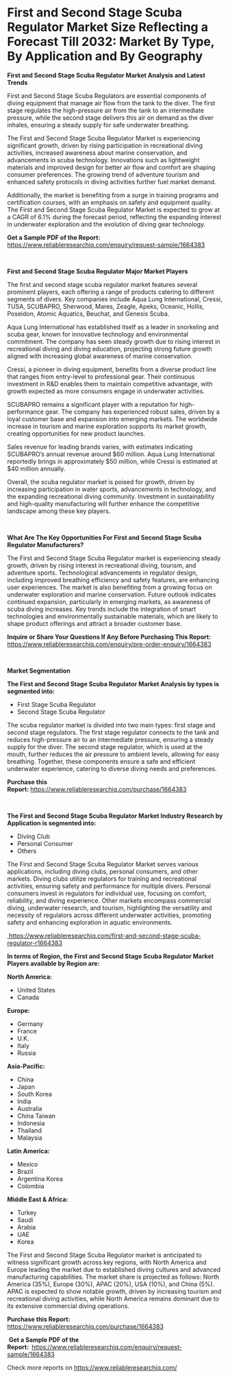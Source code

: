 <p><h1>First and Second Stage Scuba Regulator Market Size Reflecting a Forecast Till 2032: Market By Type, By Application and By Geography</h1></p><p><strong>First and Second Stage Scuba Regulator Market Analysis and Latest Trends</strong></p>
<p><p>First and Second Stage Scuba Regulators are essential components of diving equipment that manage air flow from the tank to the diver. The first stage regulates the high-pressure air from the tank to an intermediate pressure, while the second stage delivers this air on demand as the diver inhales, ensuring a steady supply for safe underwater breathing.</p><p>The First and Second Stage Scuba Regulator Market is experiencing significant growth, driven by rising participation in recreational diving activities, increased awareness about marine conservation, and advancements in scuba technology. Innovations such as lightweight materials and improved design for better air flow and comfort are shaping consumer preferences. The growing trend of adventure tourism and enhanced safety protocols in diving activities further fuel market demand. </p><p>Additionally, the market is benefiting from a surge in training programs and certification courses, with an emphasis on safety and equipment quality. The First and Second Stage Scuba Regulator Market is expected to grow at a CAGR of 6.1% during the forecast period, reflecting the expanding interest in underwater exploration and the evolution of diving gear technology.</p></p>
<p><strong>Get a Sample PDF of the Report:&nbsp;</strong> <a href="https://www.reliableresearchiq.com/enquiry/request-sample/1664383?utm_campaign=2780&utm_medium=2&utm_source=Github&utm_content=ia&utm_term=23032025&utm_id=first-and-second-stage-scuba-regulator">https://www.reliableresearchiq.com/enquiry/request-sample/1664383</a></p>
<p>&nbsp;</p>
<p><strong>First and Second Stage Scuba Regulator Major Market Players</strong></p>
<p><p>The first and second stage scuba regulator market features several prominent players, each offering a range of products catering to different segments of divers. Key companies include Aqua Lung International, Cressi, TUSA, SCUBAPRO, Sherwood, Mares, Zeagle, Apeks, Oceanic, Hollis, Poseidon, Atomic Aquatics, Beuchat, and Genesis Scuba. </p><p>Aqua Lung International has established itself as a leader in snorkeling and scuba gear, known for innovative technology and environmental commitment. The company has seen steady growth due to rising interest in recreational diving and diving education, projecting strong future growth aligned with increasing global awareness of marine conservation.</p><p>Cressi, a pioneer in diving equipment, benefits from a diverse product line that ranges from entry-level to professional gear. Their continuous investment in R&D enables them to maintain competitive advantage, with growth expected as more consumers engage in underwater activities.</p><p>SCUBAPRO remains a significant player with a reputation for high-performance gear. The company has experienced robust sales, driven by a loyal customer base and expansion into emerging markets. The worldwide increase in tourism and marine exploration supports its market growth, creating opportunities for new product launches.</p><p>Sales revenue for leading brands varies, with estimates indicating SCUBAPRO’s annual revenue around $60 million. Aqua Lung International reportedly brings in approximately $50 million, while Cressi is estimated at $40 million annually.</p><p>Overall, the scuba regulator market is poised for growth, driven by increasing participation in water sports, advancements in technology, and the expanding recreational diving community. Investment in sustainability and high-quality manufacturing will further enhance the competitive landscape among these key players.</p></p>
<p>&nbsp;</p>
<p><strong>What Are The Key Opportunities For First and Second Stage Scuba Regulator Manufacturers?</strong></p>
<p><p>The First and Second Stage Scuba Regulator market is experiencing steady growth, driven by rising interest in recreational diving, tourism, and adventure sports. Technological advancements in regulator design, including improved breathing efficiency and safety features, are enhancing user experiences. The market is also benefiting from a growing focus on underwater exploration and marine conservation. Future outlook indicates continued expansion, particularly in emerging markets, as awareness of scuba diving increases. Key trends include the integration of smart technologies and environmentally sustainable materials, which are likely to shape product offerings and attract a broader customer base.</p></p>
<p><strong>Inquire or Share Your Questions If Any Before Purchasing This Report:</strong> <a href="https://www.reliableresearchiq.com/enquiry/pre-order-enquiry/1664383?utm_campaign=2780&utm_medium=2&utm_source=Github&utm_content=ia&utm_term=23032025&utm_id=first-and-second-stage-scuba-regulator">https://www.reliableresearchiq.com/enquiry/pre-order-enquiry/1664383</a></p>
<p>&nbsp;</p>
<p><strong>Market Segmentation</strong></p>
<p><strong>The First and Second Stage Scuba Regulator Market Analysis by types is segmented into:</strong></p>
<p><ul><li>First Stage Scuba Regulator</li><li>Second Stage Scuba Regulator</li></ul></p>
<p><p>The scuba regulator market is divided into two main types: first stage and second stage regulators. The first stage regulator connects to the tank and reduces high-pressure air to an intermediate pressure, ensuring a steady supply for the diver. The second stage regulator, which is used at the mouth, further reduces the air pressure to ambient levels, allowing for easy breathing. Together, these components ensure a safe and efficient underwater experience, catering to diverse diving needs and preferences.</p></p>
<p><strong>Purchase this Report:&nbsp;</strong><a href="https://www.reliableresearchiq.com/purchase/1664383?utm_campaign=2780&utm_medium=2&utm_source=Github&utm_content=ia&utm_term=23032025&utm_id=first-and-second-stage-scuba-regulator">https://www.reliableresearchiq.com/purchase/1664383</a></p>
<p>&nbsp;</p>
<p><strong>The First and Second Stage Scuba Regulator Market Industry Research by Application is segmented into:</strong></p>
<p><ul><li>Diving Club</li><li>Personal Consumer</li><li>Others</li></ul></p>
<p><p>The First and Second Stage Scuba Regulator Market serves various applications, including diving clubs, personal consumers, and other markets. Diving clubs utilize regulators for training and recreational activities, ensuring safety and performance for multiple divers. Personal consumers invest in regulators for individual use, focusing on comfort, reliability, and diving experience. Other markets encompass commercial diving, underwater research, and tourism, highlighting the versatility and necessity of regulators across different underwater activities, promoting safety and enhancing exploration in aquatic environments.</p></p>
<p><a href="https://www.reliableresearchiq.com/first-and-second-stage-scuba-regulator-r1664383?utm_campaign=2780&utm_medium=2&utm_source=Github&utm_content=ia&utm_term=23032025&utm_id=first-and-second-stage-scuba-regulator">&nbsp;https://www.reliableresearchiq.com/first-and-second-stage-scuba-regulator-r1664383</a></p>
<p><strong>In terms of Region, the First and Second Stage Scuba Regulator Market Players available by Region are:</strong></p>
<p>
    <p> <strong> North America: </strong>
        <ul>
            <li>United States</li>
            <li>Canada</li>
        </ul>
        </p> 
    <p> <strong> Europe: </strong>
        <ul>
            <li>Germany</li>
            <li>France</li>
            <li>U.K.</li>
            <li>Italy</li>
            <li>Russia</li>
        </ul>
        </p> 
    <p> <strong> Asia-Pacific: </strong>
        <ul>
            <li>China</li>
            <li>Japan</li>
            <li>South Korea</li>
            <li>India</li>
            <li>Australia</li>
            <li>China Taiwan</li>
            <li>Indonesia</li>
            <li>Thailand</li>
            <li>Malaysia</li>
        </ul>
        </p> 
    <p> <strong> Latin America: </strong>
        <ul>
            <li>Mexico</li>
            <li>Brazil</li>
            <li>Argentina Korea</li>
            <li>Colombia</li>
        </ul>
        </p> 
    <p> <strong> Middle East & Africa: </strong>
        <ul>
            <li>Turkey</li>
            <li>Saudi</li>
            <li>Arabia</li>
            <li>UAE</li>
            <li>Korea</li>
        </ul>
    </p>
    </p>
<p><p>The First and Second Stage Scuba Regulator market is anticipated to witness significant growth across key regions, with North America and Europe leading the market due to established diving cultures and advanced manufacturing capabilities. The market share is projected as follows: North America (35%), Europe (30%), APAC (20%), USA (10%), and China (5%). APAC is expected to show notable growth, driven by increasing tourism and recreational diving activities, while North America remains dominant due to its extensive commercial diving operations.</p></p>
<p><strong>Purchase this Report: </strong><a href="https://www.reliableresearchiq.com/purchase/1664383?utm_campaign=2780&utm_medium=2&utm_source=Github&utm_content=ia&utm_term=23032025&utm_id=first-and-second-stage-scuba-regulator">https://www.reliableresearchiq.com/purchase/1664383</a></p>
<p>&nbsp;<strong>Get a Sample PDF of the Report:&nbsp;&nbsp;</strong><a href="https://www.reliableresearchiq.com/enquiry/request-sample/1664383?utm_campaign=2780&utm_medium=2&utm_source=Github&utm_content=ia&utm_term=23032025&utm_id=first-and-second-stage-scuba-regulator">https://www.reliableresearchiq.com/enquiry/request-sample/1664383</a></p>
<p><strong></strong></p>
<p>Check more reports on <a href="https://www.reliableresearchiq.com/?utm_campaign=2780&utm_medium=2&utm_source=Github&utm_content=ia&utm_term=23032025&utm_id=first-and-second-stage-scuba-regulator">https://www.reliableresearchiq.com/</a></p>
